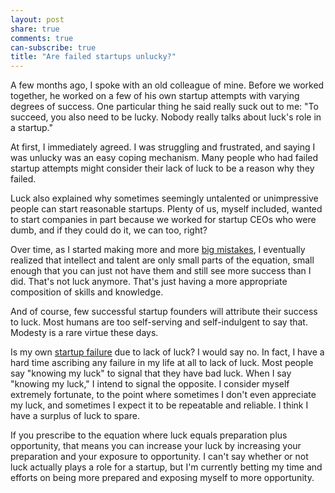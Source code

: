 ```yaml
---
layout: post
share: true
comments: true
can-subscribe: true
title: "Are failed startups unlucky?"
---
```


A few months ago, I spoke with an old colleague of mine. Before we worked together, he worked on a few of his own startup attempts with varying degrees of success. One particular thing he said really suck out to me: "To succeed, you also need to be lucky. Nobody really talks about luck's role in a startup."

At first, I immediately agreed. I was struggling and frustrated, and saying I was unlucky was an easy coping mechanism. Many people who had failed startup attempts might consider their lack of luck to be a reason why they failed.

Luck also explained why sometimes seemingly untalented or unimpressive people can start reasonable startups. Plenty of us, myself included, wanted to start companies in part because we worked for startup CEOs who were dumb, and if they could do it, we can too, right?

Over time, as I started making more and more <a href="http://www.dillonforrest.com/startup/my-9-biggest-mistakes-thus-far/" target="_blank">big mistakes</a>, I eventually realized that intellect and talent are only small parts of the equation, small enough that you can just not have them and still see more success than I did. That's not luck anymore. That's just having a more appropriate composition of skills and knowledge.

And of course, few successful startup founders will attribute their success to luck. Most humans are too self-serving and self-indulgent to say that. Modesty is a rare virtue these days.

Is my own <a href="http://www.dillonforrest.com/startup/im-quitting-my-full-time-startup-efforts/" target="_blank">startup failure</a> due to lack of luck? I would say no. In fact, I have a hard time ascribing any failure in my life at all to lack of luck. Most people say "knowing my luck" to signal that they have bad luck. When I say "knowing my luck," I intend to signal the opposite. I consider myself extremely fortunate, to the point where sometimes I don't even appreciate my luck, and sometimes I expect it to be repeatable and reliable. I think I have a surplus of luck to spare.

If you prescribe to the equation where luck equals preparation plus opportunity, that means you can increase your luck by increasing your preparation and your exposure to opportunity. I can't say whether or not luck actually plays a role for a startup, but I'm currently betting my time and efforts on being more prepared and exposing myself to more opportunity.